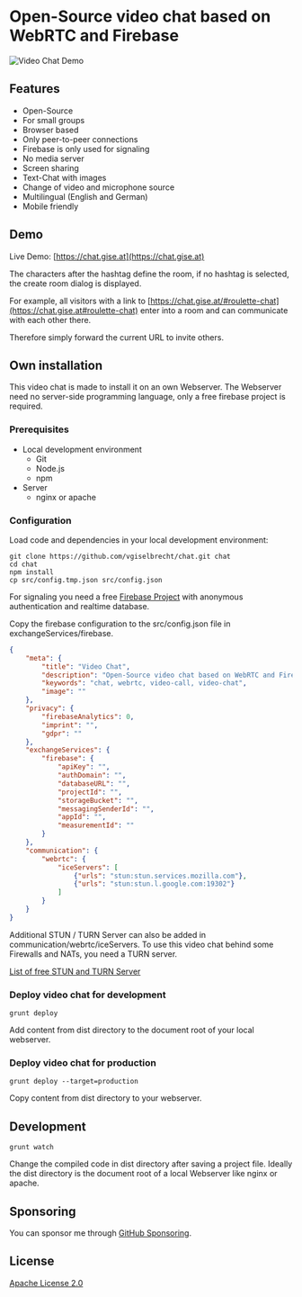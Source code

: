 # Open-Source video chat based on WebRTC and Firebase

![Video Chat Demo](https://www.gise.at/images/VideoChat.PNG)

## Features

* Open-Source
* For small groups
* Browser based
* Only peer-to-peer connections
* Firebase is only used for signaling
* No media server
* Screen sharing
* Text-Chat with images
* Change of video and microphone source
* Multilingual (English and German)
* Mobile friendly

## Demo

Live Demo: [https://chat.gise.at](https://chat.gise.at)

The characters after the hashtag define the room, if no hashtag is selected, the create room dialog is displayed.

For example, all visitors with a link to [https://chat.gise.at/#roulette-chat](https://chat.gise.at#roulette-chat) enter into a room and can communicate with each other there.

Therefore simply forward the current URL to invite others.

## Own installation

This video chat is made to install it on an own Webserver.
The Webserver need no server-side programming language, only a free firebase project is required.

### Prerequisites
* Local development environment
    * Git
    * Node.js
    * npm
* Server
    * nginx or apache

### Configuration
Load code and dependencies in your local development environment:
```
git clone https://github.com/vgiselbrecht/chat.git chat
cd chat
npm install
cp src/config.tmp.json src/config.json
```

For signaling you need a free [Firebase Project](https://console.firebase.google.com/u/0/) with anonymous authentication and realtime database.

Copy the firebase configuration to the src/config.json file in exchangeServices/firebase.
```json
{
    "meta": {
        "title": "Video Chat",
        "description": "Open-Source video chat based on WebRTC and Firebase.",
        "keywords": "chat, webrtc, video-call, video-chat",
        "image": ""
    },
    "privacy": {
        "firebaseAnalytics": 0,
        "imprint": "",
        "gdpr": ""
    },
    "exchangeServices": { 
        "firebase": {
            "apiKey": "",
            "authDomain": "",
            "databaseURL": "",
            "projectId": "",
            "storageBucket": "",
            "messagingSenderId": "",
            "appId": "",
            "measurementId": ""
        }
    },
    "communication": {
        "webrtc": {
            "iceServers": [
                {"urls": "stun:stun.services.mozilla.com"}, 
                {"urls": "stun:stun.l.google.com:19302"}
            ]
        }
    }
}
```
Additional STUN / TURN Server can also be added in communication/webrtc/iceServers. To use this video chat behind some Firewalls and NATs, you need a TURN server. 

[List of free STUN and TURN Server](https://gist.github.com/sagivo/3a4b2f2c7ac6e1b5267c2f1f59ac6c6b)

### Deploy video chat for development
```
grunt deploy
```
Add content from dist directory to the document root of your local webserver.

### Deploy video chat for production
```
grunt deploy --target=production
```
Copy content from dist directory to your webserver.

## Development
```
grunt watch
```
Change the compiled code in dist directory after saving a project file.
Ideally the dist directory is the document root of a local Webserver like nginx or apache.

## Sponsoring

You can sponsor me through [GitHub Sponsoring](https://github.com/sponsors/vgiselbrecht/).

## License

[Apache License 2.0](LICENSE)